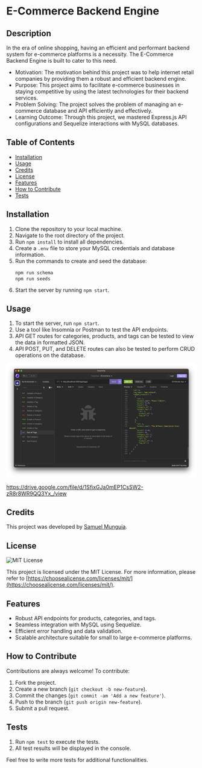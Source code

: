# E-Commerce Backend Engine

## Description

In the era of online shopping, having an efficient and performant backend system for e-commerce platforms is a necessity. The E-Commerce Backend Engine is built to cater to this need.

- Motivation: The motivation behind this project was to help internet retail companies by providing them a robust and efficient backend engine.
- Purpose: This project aims to facilitate e-commerce businesses in staying competitive by using the latest technologies for their backend services.
- Problem Solving: The project solves the problem of managing an e-commerce database and API efficiently and effectively.
- Learning Outcome: Through this project, we mastered Express.js API configurations and Sequelize interactions with MySQL databases.

## Table of Contents

- [Installation](#installation)
- [Usage](#usage)
- [Credits](#credits)
- [License](#license)
- [Features](#features)
- [How to Contribute](#how-to-contribute)
- [Tests](#tests)

## Installation

1. Clone the repository to your local machine.
2. Navigate to the root directory of the project.
3. Run `npm install` to install all dependencies.
4. Create a `.env` file to store your MySQL credentials and database information.
5. Run the commands to create and seed the database:
    ```
    npm run schema
    npm run seeds
    ```
6. Start the server by running `npm start`.

## Usage

1. To start the server, run `npm start`.
2. Use a tool like Insomnia or Postman to test the API endpoints.
3. API GET routes for categories, products, and tags can be tested to view the data in formatted JSON.
4. API POST, PUT, and DELETE routes can also be tested to perform CRUD operations on the database.

![API GET Request Example](media/Screenshot.png)

https://drive.google.com/file/d/1SfixGJa0mEP1CsSW2-zR8r8WR9QQ3Yx_/view

## Credits

This project was developed by [Samuel Munguia](https://github.com/samuel-6).

## License

![MIT License](https://img.shields.io/badge/License-MIT-green.svg)

This project is licensed under the MIT License. For more information, please refer to [https://choosealicense.com/licenses/mit/](https://choosealicense.com/licenses/mit/).

## Features

- Robust API endpoints for products, categories, and tags.
- Seamless integration with MySQL using Sequelize.
- Efficient error handling and data validation.
- Scalable architecture suitable for small to large e-commerce platforms.

## How to Contribute

Contributions are always welcome! To contribute:

1. Fork the project.
2. Create a new branch (`git checkout -b new-feature`).
3. Commit the changes (`git commit -am 'Add a new feature'`).
4. Push to the branch (`git push origin new-feature`).
5. Submit a pull request.

## Tests

1. Run `npm test` to execute the tests.
2. All test results will be displayed in the console.

Feel free to write more tests for additional functionalities.